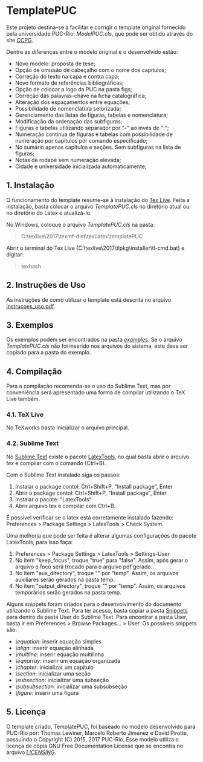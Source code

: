 # TemplatePUC
Este projeto destina-se a facilitar e corrigir o template original fornecido pela universidade PUC-Rio: *ModelPUC.cls*, que pode ser obtido através do site [CCPG](http://www.puc-rio.br/ensinopesq/ccpg/apresentacao_ted.html).

Dentre as diferenças entre o modelo original e o desenvolvido estão:

* Novo modelo: proposta de tese;
* Opção de omissão de cabeçalho com o nome dos capítulos;
* Correção do texto na capa e contra capa;
* Novo formato de referências bibliográficas;
* Opção de colocar a logo da PUC na pasta figs;
* Correção das palavras-chave na ficha catalográfica;
* Alteração dos espaçamentos entre equações;
* Possibilidade de nomenclatura setorizada;
* Gerenciamento das listas de figuras, tabelas e nomenclatura;
* Modificação da ordenação das subfiguras;
* Figuras e tabelas utilizando separador por "-" ao invés de ":";
* Numeração contínua de figuras e tabelas com possibilidade de numeração por capítulos por comando especificado;
* No sumário apenas capítulos e seções. Sem subfiguras na lista de figuras;
* Notas de rodapé sem numeração elevada;
* Cidade e universidade inicializada automaticamente;


## 1. Instalação
O funcionamento do template resume-se à instalação do [Tex Live](https://www.tug.org/texlive/acquire-netinstall.html). Feita a instalação, basta colocar o arquivo *TemplatePUC.cls* no diretório atual ou no diretório do Latex e atualizá-lo.

No Windows, coloque o arquivo *TemplatePUC.cls* na pasta:

> C:\texlive\2017\texmf-dist\tex\latex\templatePUC

Abrir o terminal do Tex Live (C:\texlive\2017\tlpkg\installer\tl-cmd.bat) e digitar:

> texhash


## 2. Instruções de Uso
As instruções de como utilizar o template está descrita no arquivo [instrucoes_uso.pdf](doc/InstrucoesUso/instrucoes_uso.pdf).

## 3. Exemplos
Os exemplos podem ser encontrados na pasta [*examples*](examples/). Se o arquivo *TemplatePUC.cls* não foi inserido nos arquivos do sistema, este deve ser copiado para a pasta do exemplo.

## 4. Compilação
Para a compilação recomenda-se o uso do Sublime Text, mas por conveniência será apresentado uma forma de compilar utilizando o TeX Live também.

### 4.1. TeX Live
No TeXworks basta inicializar o arquivo principal.

### 4.2. Sublime Text
No [Sublime Text](https://www.sublimetext.com/) existe o pacote [LatexTools](https://packagecontrol.io/packages/LaTeXTools), no qual basta abrir o arquivo *tex* e compilar com o comando (Ctrl+B).

Com o Sublime Text instalado siga os passos:
1. Instalar o package contol: Ctrl+Shift+P, "Install package", Enter
2. Abrir o package contol: Ctrl+Shift+P, "Install package", Enter
3. Instalar o pacote: "LatexTools"
4. Abrir arquivo tex e compilar com Ctrl+B.

É possível verificar se o latex está corretamente instalado fazendo:
Preferences > Package Settings > LatexTools > Check System.

Uma melhoria que pode ser feita é alterar algumas configurações do pacote LatexTools, para isso faça:
1. Preferences > Package Settings > LatexTools > Settings-User
2. No item "keep_focus", troque "true" para "false". Assim, após gerar o arquivo o foco será trocado para o arquivo pdf gerado.
3. No item "aux_directory", troque "" por "temp". Assim, os arquivos auxiliares serão gerados na pasta temp.
4. No item "output_directory", troque "" por "temp". Assim, os arquivos temporários serão gerados na pasta temp.

Alguns snippets foram criados para o desenvolvimento do documento utilizando o Sublime Text. Para ter acesso, basta copiar a pasta [Snippets](sublime_text/snippets) para dentro da pasta User do Sublime Text. Para encontrar a pasta User, basta ir em Preferences > Browse Packages... > User. Os possíveis snippets são:
* *\equation*: inserir equação simples
* *\align*: inserir equação alinhada
* *\multline*: inserir equação multilinha
* *\eqnarray*: inserir um equação organizada
* *\chapter*: inicializar um capítulo
* *\section*: inicializar uma seção
* *\subsection*: inicializar uma subseção
* *\subsubsection*: inicializar uma subsubseção
* *\figure*: inserir uma figura

## 5. Licença
O template criado, TemplatePUC, foi baseado no modelo desenvolvido para PUC-Rio por: Thomas Lewiner, Marcelo Roberto Jimenez e David Pirotte, possuindo o Copyright (C) 2015, 2017 PUC-Rio. Esse modelo utiliza o licença de cópia GNU Free Documentation License que se encontra no arquivo [*LICENSING*](LICENSING).